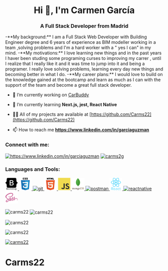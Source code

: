<h1 align="center">Hi 👋, I'm Carmen García</h1>
<h3 align="center">A Full Stack Developer from Madrid</h3>
-**My background:** I am a Full Stack Web Developer with Building Engineer degree and 6 years of experience as BIM modeller working in a team ,solving problems and I'm a hard worker with a " yes I can" in my mind.</h4>
-**My motivations:** I love learning new things and in the past years I haver been studing some programing curses to improving my carrer , until I realize that I really like it and  it was time to jump into it and being a programer.
I really love solving problems, learning every day new things and becoming better in what I do.</h4>
-**My career plans:** I would love to build on the knowledge gained at the bootcamp and learn as much as I can with the support of the team and become a great full stack developer.</h4>



- 🔭 I’m currently working on [CarBuddy](https://car-buddy-app.vercel.app/)

- 🌱 I’m currently learning **Next.js, jest, React Native**

- 👨‍💻 All of my projects are available at [https://github.com/Carms22](https://github.com/Carms22)

- 📫 How to reach me **https://www.linkedin.com/in/garciaguzman**

<h3 align="left">Connect with me:</h3>
<p align="left">
<a href="https://linkedin.com/in/https://www.linkedin.com/in/garciaguzman" target="blank"><img align="center" src="https://raw.githubusercontent.com/rahuldkjain/github-profile-readme-generator/master/src/images/icons/Social/linked-in-alt.svg" alt="https://www.linkedin.com/in/garciaguzman" height="30" width="40" /></a>
<a href="https://instagram.com/carms2g" target="blank"><img align="center" src="https://raw.githubusercontent.com/rahuldkjain/github-profile-readme-generator/master/src/images/icons/Social/instagram.svg" alt="carms2g" height="30" width="40" /></a>
</p>

<h3 align="left">Languages and Tools:</h3>
<p align="left"> <a href="https://getbootstrap.com" target="_blank" rel="noreferrer"> <img src="https://raw.githubusercontent.com/devicons/devicon/master/icons/bootstrap/bootstrap-plain-wordmark.svg" alt="bootstrap" width="40" height="40"/> </a> <a href="https://www.w3schools.com/css/" target="_blank" rel="noreferrer"> <img src="https://raw.githubusercontent.com/devicons/devicon/master/icons/css3/css3-original-wordmark.svg" alt="css3" width="40" height="40"/> </a> <a href="https://git-scm.com/" target="_blank" rel="noreferrer"> <img src="https://www.vectorlogo.zone/logos/git-scm/git-scm-icon.svg" alt="git" width="40" height="40"/> </a> <a href="https://www.w3.org/html/" target="_blank" rel="noreferrer"> <img src="https://raw.githubusercontent.com/devicons/devicon/master/icons/html5/html5-original-wordmark.svg" alt="html5" width="40" height="40"/> </a> <a href="https://developer.mozilla.org/en-US/docs/Web/JavaScript" target="_blank" rel="noreferrer"> <img src="https://raw.githubusercontent.com/devicons/devicon/master/icons/javascript/javascript-original.svg" alt="javascript" width="40" height="40"/> </a> <a href="https://www.mongodb.com/" target="_blank" rel="noreferrer"> <img src="https://raw.githubusercontent.com/devicons/devicon/master/icons/mongodb/mongodb-original-wordmark.svg" alt="mongodb" width="40" height="40"/> </a> <a href="https://postman.com" target="_blank" rel="noreferrer"> <img src="https://www.vectorlogo.zone/logos/getpostman/getpostman-icon.svg" alt="postman" width="40" height="40"/> </a> <a href="https://reactjs.org/" target="_blank" rel="noreferrer"> <img src="https://raw.githubusercontent.com/devicons/devicon/master/icons/react/react-original-wordmark.svg" alt="react" width="40" height="40"/> </a> <a href="https://reactnative.dev/" target="_blank" rel="noreferrer"> <img src="https://reactnative.dev/img/header_logo.svg" alt="reactnative" width="40" height="40"/> </a> <a href="https://sass-lang.com" target="_blank" rel="noreferrer"> <img src="https://raw.githubusercontent.com/devicons/devicon/master/icons/sass/sass-original.svg" alt="sass" width="40" height="40"/> </a> </p>

<p><img align="left" src="https://github-readme-stats.vercel.app/api/top-langs?username=carms22&show_icons=true&locale=en&layout=compact" alt="carms22" /></p>

<p>&nbsp;<img align="center" src="https://github-readme-stats.vercel.app/api?username=carms22&show_icons=true&locale=en" alt="carms22" /></p>

<p><img align="center" src="https://github-readme-streak-stats.herokuapp.com/?user=carms22&" alt="carms22" /></p>

<p align="left"> <img src="https://komarev.com/ghpvc/?username=carms22&label=Profile%20views&color=0e75b6&style=flat" alt="carms22" /> </p>

<p align="left"> <a href="https://github.com/ryo-ma/github-profile-trophy"><img src="https://github-profile-trophy.vercel.app/?username=carms22" alt="carms22" /></a> </p>

# Carms22
